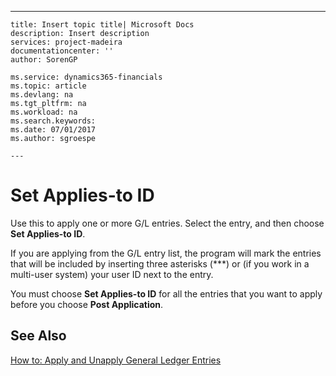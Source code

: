 ---
    title: Insert topic title| Microsoft Docs
    description: Insert description
    services: project-madeira
    documentationcenter: ''
    author: SorenGP

    ms.service: dynamics365-financials
    ms.topic: article
    ms.devlang: na
    ms.tgt_pltfrm: na
    ms.workload: na
    ms.search.keywords:
    ms.date: 07/01/2017
    ms.author: sgroespe

    ---
# Set Applies-to ID
Use this to apply one or more G\/L entries. Select the entry, and then choose **Set Applies-to ID**.  
  
 If you are applying from the G\/L entry list, the program will mark the entries that will be included by inserting three asterisks \(\*\*\*\) or \(if you work in a multi-user system\) your user ID next to the entry.  
  
 You must choose **Set Applies-to ID** for all the entries that you want to apply before you choose **Post Application**.  
  
## See Also  
 [How to: Apply and Unapply General Ledger Entries](../how-to-apply-and-unapply-general-ledger-entries.md)